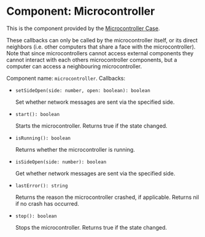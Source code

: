 # Component: Microcontroller

This is the component provided by the [Microcontroller Case](/block/microcontroller).

These callbacks can only be called by the microcontroller itself, or its
direct neighbors (i.e. other computers that share a face with the
microcontroller). Note that since microcontrollers cannot access
external components they cannot interact with each others
microcontroller components, but a computer can access a neighbouring
microcontroller.

Component name: `microcontroller`. Callbacks:

- `setSideOpen(side: number, open: boolean): boolean`

    Set whether network messages are sent via the specified side.

- `start(): boolean`

    Starts the microcontroller. Returns true if the state changed.

- `isRunning(): boolean`

    Returns whether the microcontroller is running.

- `isSideOpen(side: number): boolean`

    Get whether network messages are sent via the specified side.

- `lastError(): string`

    Returns the reason the microcontroller crashed, if applicable.
    Returns nil if no crash has occurred.

- `stop(): boolean`

    Stops the microcontroller. Returns true if the state changed.
